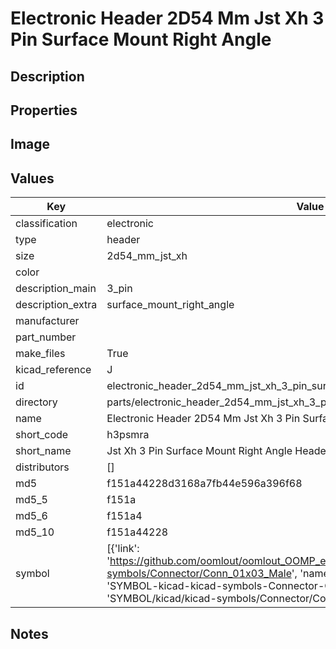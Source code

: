 # Electronic Header 2D54 Mm Jst Xh 3 Pin Surface Mount Right Angle

## Description

## Properties


## Image


## Values

| Key | Value |
| --- | --- |
| classification | electronic |
| type | header |
| size | 2d54_mm_jst_xh |
| color |  |
| description_main | 3_pin |
| description_extra | surface_mount_right_angle |
| manufacturer |  |
| part_number |  |
| make_files | True |
| kicad_reference | J |
| id | electronic_header_2d54_mm_jst_xh_3_pin_surface_mount_right_angle |
| directory | parts/electronic_header_2d54_mm_jst_xh_3_pin_surface_mount_right_angle |
| name | Electronic Header 2D54 Mm Jst Xh 3 Pin Surface Mount Right Angle |
| short_code | h3psmra |
| short_name | Jst Xh 3 Pin Surface Mount Right Angle Header 2.54 Mm Pitch |
| distributors | [] |
| md5 | f151a44228d3168a7fb44e596a396f68 |
| md5_5 | f151a |
| md5_6 | f151a4 |
| md5_10 | f151a44228 |
| symbol | [{'link': 'https://github.com/oomlout/oomlout_OOMP_eda_V2/tree/main/SYMBOL/kicad/kicad-symbols/Connector/Conn_01x03_Male', 'name': 'Connector : Conn_01x03_Male', 'id': 'SYMBOL-kicad-kicad-symbols-Connector-Conn_01x03_Male', 'directory': 'SYMBOL/kicad/kicad-symbols/Connector/Conn_01x03_Male/'}] |

## Notes

